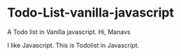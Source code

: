 # Todo-List-vanilla-javascript
A Todo list in Vanilla javascript. 
Hi, Manavs

I like Javascript.
This is Todolist in Javascript.
